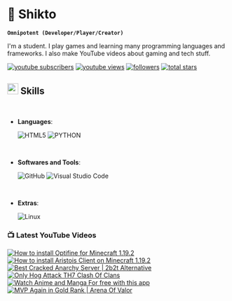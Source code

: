 # 🦸 Shikto

**`Omnipotent (Developer/Player/Creator)`**

I'm a student. I play games and learning many programming languages and frameworks. I also make YouTube videos about gaming and tech stuff.

<p align="left">
      <a href="https://www.youtube.com/channel/UCAT11nrbYHIauO5y3bQlljg?sub_confirmation=1">
         <img alt="youtube subscribers" title="Subscribe to my YouTube channel" src="https://custom-icon-badges.demolab.com/youtube/channel/subscribers/UCAT11nrbYHIauO5y3bQlljg?color=%23E05D44&label=SUBSCRIBE&logo=video&logoColor=white&style=for-the-badge&labelColor=CE4630"/></a> 
      <a href="https://www.youtube.com/UCAT11nrbYHIauO5y3bQlljg">
         <img alt="youtube views" title="YouTube views" src="https://custom-icon-badges.demolab.com/youtube/channel/views/UCAT11nrbYHIauO5y3bQlljg?color=%23E1AD0E&logo=eye&logoColor=white&style=for-the-badge&labelColor=C79600"/></a> 
      <a href="https://github.com/sh1kto?tab=followers">
         <img alt="followers" title="Follow me on Github" src="https://custom-icon-badges.demolab.com/github/followers/sh1kto?color=236ad3&labelColor=1155ba&style=for-the-badge&logo=person-add&label=Follow&logoColor=white"/></a>
      <a href="https://github.com/sh1kto?tab=repositories&sort=stargazers">
         <img alt="total stars" title="Total stars on GitHub" src="https://custom-icon-badges.demolab.com/github/stars/sh1kto?color=55960c&style=for-the-badge&labelColor=488207&logo=star"/></a>
   </p>


## <img src="https://media2.giphy.com/media/QssGEmpkyEOhBCb7e1/giphy.gif?cid=ecf05e47a0n3gi1bfqntqmob8g9aid1oyj2wr3ds3mg700bl&rid=giphy.gif" width ="25"><b> Skills</b>
<br>

<p align="center">

- **Languages**:
    
    ![HTML5](https://img.shields.io/badge/HTML5%20-%23E34F26.svg?style=for-the-badge&logo=html5&logoColor=white)
    ![PYTHON](https://img.shields.io/badge/python%20-%23009639.svg?style=for-the-badge&logo=python&logoColor=white)

<br>   
    
- **Softwares and Tools**:

    ![GitHub](https://img.shields.io/badge/github-%23121011.svg?style=for-the-badge&logo=github&logoColor=white)
    ![Visual Studio Code](https://img.shields.io/badge/Visual%20Studio%20Code-0078d7.svg?style=for-the-badge&logo=visual-studio-code&logoColor=white)

<br>

- **Extras**:

    ![Linux](https://img.shields.io/badge/Linux-FCC624?style=for-the-badge&logo=linux&logoColor=black)

</p>

### 📺 Latest YouTube Videos

<!-- BEGIN YOUTUBE-CARDS -->
[![How to install Optifine for Minecraft 1.19.2](https://ytcards.demolab.com/?id=X_qLe9xY3-A&title=How+to+install+Optifine+for+Minecraft+1.19.2&lang=en&timestamp=1668535216&background_color=%230d1117&title_color=%23ffffff&stats_color=%23dedede&width=250 "How to install Optifine for Minecraft 1.19.2")](https://www.youtube.com/watch?v=X_qLe9xY3-A)
[![How to install Aristois Client on Minecraft 1.19.2](https://ytcards.demolab.com/?id=pKrTfIqjIks&title=How+to+install+Aristois+Client+on+Minecraft+1.19.2&lang=en&timestamp=1668394817&background_color=%230d1117&title_color=%23ffffff&stats_color=%23dedede&width=250 "How to install Aristois Client on Minecraft 1.19.2")](https://www.youtube.com/watch?v=pKrTfIqjIks)
[![Best Cracked Anarchy Server | 2b2t Alternative](https://ytcards.demolab.com/?id=Xd3vyreRjQY&title=Best+Cracked+Anarchy+Server+%7C+2b2t+Alternative&lang=en&timestamp=1668255835&background_color=%230d1117&title_color=%23ffffff&stats_color=%23dedede&width=250 "Best Cracked Anarchy Server | 2b2t Alternative")](https://www.youtube.com/watch?v=Xd3vyreRjQY)
[![Only Hog Attack TH7 Clash Of Clans](https://ytcards.demolab.com/?id=HPDZ3_I6WSo&title=Only+Hog+Attack+TH7+Clash+Of+Clans&lang=en&timestamp=1667666672&background_color=%230d1117&title_color=%23ffffff&stats_color=%23dedede&width=250 "Only Hog Attack TH7 Clash Of Clans")](https://www.youtube.com/watch?v=HPDZ3_I6WSo)
[![Watch Anime and Manga For free with this app](https://ytcards.demolab.com/?id=WAaEDGAmfKM&title=Watch+Anime+and+Manga+For+free+with+this+app&lang=en&timestamp=1666958119&background_color=%230d1117&title_color=%23ffffff&stats_color=%23dedede&width=250 "Watch Anime and Manga For free with this app")](https://www.youtube.com/watch?v=WAaEDGAmfKM)
[![MVP Again in Gold Rank | Arena Of Valor](https://ytcards.demolab.com/?id=EB133_Vsyi0&title=MVP+Again+in+Gold+Rank+%7C+Arena+Of+Valor&lang=en&timestamp=1666210070&background_color=%230d1117&title_color=%23ffffff&stats_color=%23dedede&width=250 "MVP Again in Gold Rank | Arena Of Valor")](https://www.youtube.com/watch?v=EB133_Vsyi0)
<!-- END YOUTUBE-CARDS -->


